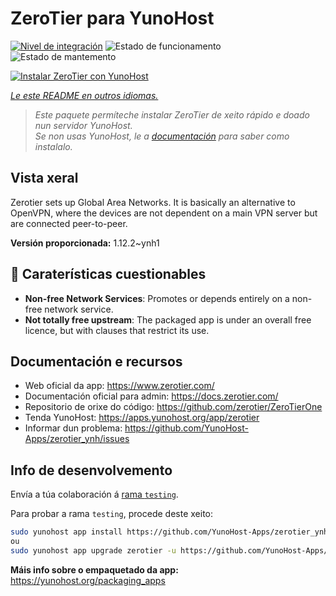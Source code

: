 <!--
NOTA: Este README foi creado automáticamente por <https://github.com/YunoHost/apps/tree/master/tools/readme_generator>
NON debe editarse manualmente.
-->

# ZeroTier para YunoHost

[![Nivel de integración](https://dash.yunohost.org/integration/zerotier.svg)](https://dash.yunohost.org/appci/app/zerotier) ![Estado de funcionamento](https://ci-apps.yunohost.org/ci/badges/zerotier.status.svg) ![Estado de mantemento](https://ci-apps.yunohost.org/ci/badges/zerotier.maintain.svg)

[![Instalar ZeroTier con YunoHost](https://install-app.yunohost.org/install-with-yunohost.svg)](https://install-app.yunohost.org/?app=zerotier)

*[Le este README en outros idiomas.](./ALL_README.md)*

> *Este paquete permíteche instalar ZeroTier de xeito rápido e doado nun servidor YunoHost.*  
> *Se non usas YunoHost, le a [documentación](https://yunohost.org/install) para saber como instalalo.*

## Vista xeral

Zerotier sets up Global Area Networks.
It is basically an alternative to OpenVPN, where the devices are not dependent on a main VPN server but are connected peer-to-peer.


**Versión proporcionada:** 1.12.2~ynh1
## :red_circle: Caraterísticas cuestionables

- **Non-free Network Services**: Promotes or depends entirely on a non-free network service.
- **Not totally free upstream**: The packaged app is under an overall free licence, but with clauses that restrict its use.

## Documentación e recursos

- Web oficial da app: <https://www.zerotier.com/>
- Documentación oficial para admin: <https://docs.zerotier.com/>
- Repositorio de orixe do código: <https://github.com/zerotier/ZeroTierOne>
- Tenda YunoHost: <https://apps.yunohost.org/app/zerotier>
- Informar dun problema: <https://github.com/YunoHost-Apps/zerotier_ynh/issues>

## Info de desenvolvemento

Envía a túa colaboración á [rama `testing`](https://github.com/YunoHost-Apps/zerotier_ynh/tree/testing).

Para probar a rama `testing`, procede deste xeito:

```bash
sudo yunohost app install https://github.com/YunoHost-Apps/zerotier_ynh/tree/testing --debug
ou
sudo yunohost app upgrade zerotier -u https://github.com/YunoHost-Apps/zerotier_ynh/tree/testing --debug
```

**Máis info sobre o empaquetado da app:** <https://yunohost.org/packaging_apps>
